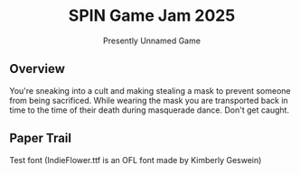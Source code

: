 <div align="center">

# SPIN Game Jam 2025

Presently Unnamed Game
</div>

## Overview

You're sneaking into a cult and making stealing a mask to prevent someone from being sacrificed. While wearing the mask you are transported back in time to the time of their death during masquerade dance. Don't get caught.

## Paper Trail

Test font (IndieFlower.ttf is an OFL font made by Kimberly Geswein)
